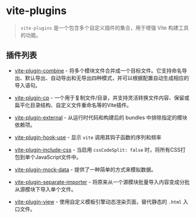 # vite-plugins

> `vite-plugins` 是一个包含多个自定义插件的集合，用于增强 Vite 构建工具的功能。

## 插件列表

* [vite-plugin-combine](/zh/plugins/vite-plugin-combine/quick-start) - 将多个模块文件合并成一个目标文件。它支持命名导出、默认导出、自动导出和无导出四种模式，并可以根据配置自动生成相应的导入语句。

* [vite-plugin-cp](/zh/plugins/vite-plugin-cp/quick-start) - 一个用于复制文件/目录，并支持灵活转换文件内容、保留或扁平化目录结构、自定义文件重命名等的Vite插件。

* [vite-plugin-external](/zh/plugins/vite-plugin-external/quick-start) - 从运行时代码和构建后的 bundles 中排除指定的模块依赖项。

* [vite-plugin-hook-use](/zh/plugins/vite-plugin-hook-use/quick-start) - 显示 `vite` 调用其钩子函数的序列和频率

* [vite-plugin-include-css](/zh/plugins/vite-plugin-include-css/quick-start) - 当启用 `cssCodeSplit: false` 时，将所有CSS打包到单个JavaScript文件中。

* [vite-plugin-mock-data](/zh/plugins/vite-plugin-mock-data/quick-start) - 提供了一种简单的方式来模拟数据。

* [vite-plugin-separate-importer](/zh/plugins/vite-plugin-separate-importer/quick-start) - 将原来从一个源模块批量导入内容变成分批从源模块下导入单个文件。

* [vite-plugin-view](/plugins/vite-plugin-view/quick-start) - 使用自定义模板引擎动态渲染页面，替代静态的 `.html` 入口文件。